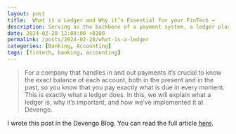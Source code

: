 ```yaml
---
layout: post
title:  What is a Ledger and Why it’s Essential for your FinTech →
description: Serving as the backbone of a payment system, a ledger plays a vital role in ensuring its transparency, accuracy, and security.
date: 2024-02-20 12:00:00 +0100
permalink: /posts/2024-02-20/what-is-a-ledger
categories: [Banking, Accounting]
tags: [fintech, banking, accounting]
---
```

> For a company that handles in and out payments it’s crucial to know the exact balance of each account, both in the present and in the past, so you know that you pay exactly what is due in every moment. This is exactly what a ledger does. In this, we will explain what a ledger is, why it’s important, and how we’ve implemented it at Devengo.

I wrote this post in the Devengo Blog. You can read the full article [here]([https://devengo.com/blog/what-is-aml-and-why-is-it-so-important-to-the-finance-world/](https://devengo.com/blog/why-are-ledgers-essential-for-your-fintech/)https://devengo.com/blog/why-are-ledgers-essential-for-your-fintech/).
